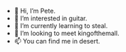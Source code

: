 - 👋 Hi, I’m Pete.
- 👀 I’m interested in guitar.
- 🌱 I’m currently learning to steal.
- 💞️ I’m looking to meet kingofthemall.
- 📫 You can find me in desert.

<!---
disoster/disoster is a ✨ special ✨ repository because its `README.md` (this file) appears on your GitHub profile.
You can click the Preview link to take a look at your changes.
--->

